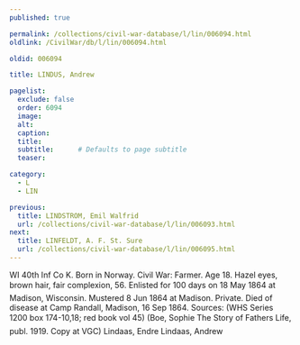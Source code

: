 ```yaml
---
published: true

permalink: /collections/civil-war-database/l/lin/006094.html
oldlink: /CivilWar/db/l/lin/006094.html

oldid: 006094

title: LINDUS, Andrew

pagelist:
  exclude: false
  order: 6094
  image: 
  alt:
  caption:
  title:
  subtitle:      # Defaults to page subtitle
  teaser:

category: 
  - L 
  - LIN

previous:
  title: LINDSTROM, Emil Walfrid
  url: /collections/civil-war-database/l/lin/006093.html  
next:
  title: LINFELDT, A. F. St. Sure
  url: /collections/civil-war-database/l/lin/006095.html   
---
```

WI 40th Inf Co K. Born in Norway. Civil War: Farmer. Age 18. Hazel eyes, brown hair, fair complexion, 5&#146;6&#148;. Enlisted for 100 days on 18 May 1864 at Madison, Wisconsin. Mustered 8 Jun 1864 at Madison. Private. Died of disease at Camp Randall, Madison, 16 Sep 1864. Sources: (WHS Series 1200 box 174-10,18; red book vol 45) (Boe, Sophie &#147;The Story of Father&#146;s Life&#148;, publ. 1919. Copy at VGC) &#147;Lindaas, Endre&#148; &#147;Lindaas, Andrew&#148;